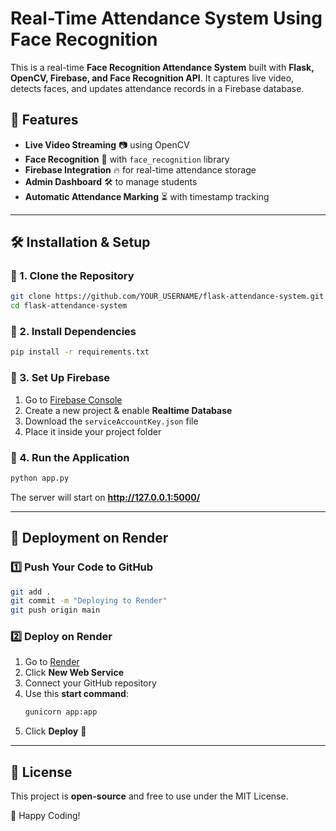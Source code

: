 # **Real-Time Attendance System Using Face Recognition**

This is a real-time **Face Recognition Attendance System** built with **Flask, OpenCV, Firebase, and Face Recognition API**. It captures live video, detects faces, and updates attendance records in a Firebase database.

## **🚀 Features**
- **Live Video Streaming** 📷 using OpenCV
- **Face Recognition** 🤖 with `face_recognition` library
- **Firebase Integration** 🔥 for real-time attendance storage
- **Admin Dashboard** 🛠️ to manage students
- **Automatic Attendance Marking** ⏳ with timestamp tracking

---

## **🛠️ Installation & Setup**

### **🔹 1. Clone the Repository**
```sh
git clone https://github.com/YOUR_USERNAME/flask-attendance-system.git
cd flask-attendance-system
```

### **🔹 2. Install Dependencies**
```sh
pip install -r requirements.txt
```

### **🔹 3. Set Up Firebase**
1. Go to [Firebase Console](https://console.firebase.google.com/)
2. Create a new project & enable **Realtime Database**
3. Download the `serviceAccountKey.json` file
4. Place it inside your project folder

### **🔹 4. Run the Application**
```sh
python app.py
```
The server will start on **http://127.0.0.1:5000/**

---

## **📡 Deployment on Render**

### **1️⃣ Push Your Code to GitHub**
```sh
git add .
git commit -m "Deploying to Render"
git push origin main
```

### **2️⃣ Deploy on Render**
1. Go to [Render](https://render.com/)
2. Click **New Web Service**
3. Connect your GitHub repository
4. Use this **start command**:
   ```sh
   gunicorn app:app
   ```
5. Click **Deploy** 🎉

---

## **📜 License**
This project is **open-source** and free to use under the MIT License.

🚀 Happy Coding!

